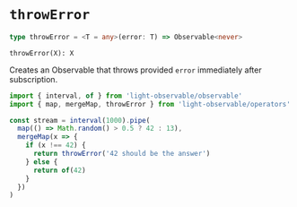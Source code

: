 # `throwError`
```typescript
type throwError = <T = any>(error: T) => Observable<never>
```

```
throwError(X): X
```

Creates an Observable that throws provided `error` immediately after subscription.
```typescript
import { interval, of } from 'light-observable/observable'
import { map, mergeMap, throwError } from 'light-observable/operators'

const stream = interval(1000).pipe(
  map(() => Math.random() > 0.5 ? 42 : 13),
  mergeMap(x => {
    if (x !== 42) {
      return throwError('42 should be the answer')
    } else {
      return of(42)
    }
  })
)
```
